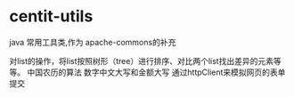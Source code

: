 # centit-utils
java 常用工具类,作为 apache-commons的补充

对list的操作，将list按照树形（tree）进行排序、对比两个list找出差异的元素等等。
中国农历的算法
数字中文大写和金额大写
通过httpClient来模拟网页的表单提交
